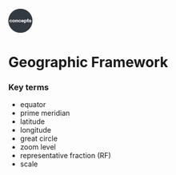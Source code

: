 ![concepts](../../images/concepts.png)

# Geographic Framework  

### Key terms  

- equator  
- prime meridian  
- latitude
- longitude  
- great circle  
- zoom level  
- representative fraction (RF)    
- scale  
